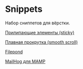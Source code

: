 # Snippets

Набор сниппетов для вёрстки.

[Прилипающие элементы (sticky)](sticky.md)

[Плавная прокрутка (smooth scroll)](smooth-scroll.md)

[Filepond](filepond.md)

[MailHog для MAMP](mailhog-mamp.md)
